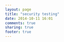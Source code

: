 ```yaml
---
layout: page
title: "security testing"
date: 2014-10-11 16:01
comments: true
sharing: true
footer: true
---
```

